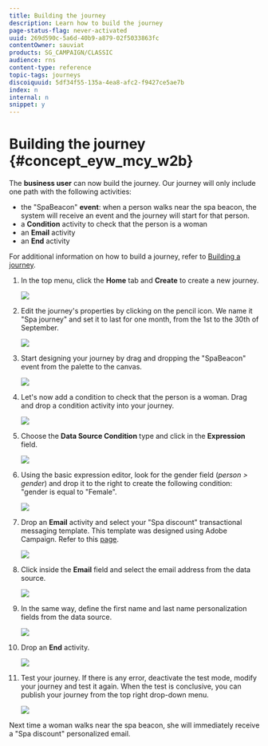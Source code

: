 ```yaml
---
title: Building the journey
description: Learn how to build the journey
page-status-flag: never-activated
uuid: 269d590c-5a6d-40b9-a879-02f5033863fc
contentOwner: sauviat
products: SG_CAMPAIGN/CLASSIC
audience: rns
content-type: reference
topic-tags: journeys
discoiquuid: 5df34f55-135a-4ea8-afc2-f9427ce5ae7b
index: n
internal: n
snippet: y
---
```


# Building the journey {#concept_eyw_mcy_w2b}

The **business user** can now build the journey. Our journey will only include one path with the following activities:

* the "SpaBeacon" **event**: when a person walks near the spa beacon, the system will receive an event and the journey will start for that person.
* a **Condition** activity to check that the person is a woman
* an **Email** activity
* an **End** activity

For additional information on how to build a journey, refer to [Building a journey](../building-journeys/journey.md#concept_gq5_sqt_52b).

1. In the top menu, click the **Home** tab and **Create** to create a new journey.

    ![](../assets/journey31.png)

1. Edit the journey's properties by clicking on the pencil icon. We name it "Spa journey" and set it to last for one month, from the 1st to the 30th of September.

    ![](../assets/journeyuc1_8.png)

1. Start designing your journey by drag and dropping the "SpaBeacon" event from the palette to the canvas. 

    ![](../assets/journeyuc1_9.png)

1. Let's now add a condition to check that the person is a woman. Drag and drop a condition activity into your journey.

    ![](../assets/journeyuc1_10.png)

1. Choose the **Data Source Condition** type and click in the **Expression** field. 

    ![](../assets/journeyuc1_11.png)

1. Using the basic expression editor, look for the gender field (_person > gender_) and drop it to the right to create the following condition: "gender is equal to "Female".

    ![](../assets/journeyuc1_12.png)

1. Drop an **Email** activity and select your "Spa discount" transactional messaging template. This template was designed using Adobe Campaign. Refer to this [page](https://docs.adobe.com/content/help/en/campaign-standard/using/communication-channels/transactional-messaging/about-transactional-messaging.html).

    ![](../assets/journeyuc1_13.png)

1. Click inside the **Email** field and select the email address from the data source.

    ![](../assets/journeyuc1_14.png)

1. In the same way, define the first name and last name personalization fields from the data source.

    ![](../assets/journeyuc1_15.png)

1. Drop an **End** activity.

    ![](../assets/journeyuc1_17.png)

1. Test your journey. If there is any error, deactivate the test mode, modify your journey and test it again. When the test is conclusive, you can publish your journey from the top right drop-down menu.

    ![](../assets/journeyuc1_18.png)

Next time a woman walks near the spa beacon, she will immediately receive a "Spa discount" personalized email.
